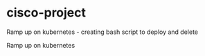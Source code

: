# cisco-project

Ramp up on kubernetes - creating bash script to deploy and delete

Ramp up on kubernetes
